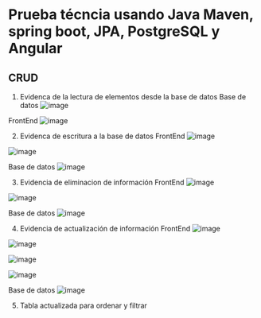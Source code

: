 # Prueba técncia usando Java Maven, spring boot, JPA, PostgreSQL y Angular

## CRUD

1. Evidenca de la lectura de elementos desde la base de datos
   Base de datos
   ![image](https://github.com/naml14/prueba-tecnica-LER/assets/89644045/08a9dfe5-b097-45d0-93ba-47fcd3d77ae6)

FrontEnd
![image](https://github.com/naml14/prueba-tecnica-LER/assets/89644045/114ceb15-e6f2-44ac-af65-c3fe7aa8ebd3)

2. Evidenca de escritura a la base de datos
   FrontEnd
   ![image](https://github.com/naml14/prueba-tecnica-LER/assets/89644045/ee2a859a-6ebb-4a7e-aa38-ccd822ee7a62)

![image](https://github.com/naml14/prueba-tecnica-LER/assets/89644045/e396968c-ea39-4d51-b1e2-eb49852be599)

Base de datos
![image](https://github.com/naml14/prueba-tecnica-LER/assets/89644045/69010fae-bbac-4e60-a3f9-15aa20cc51b7)

3. Evidencia de eliminacion de información
   FrontEnd
   ![image](https://github.com/naml14/prueba-tecnica-LER/assets/89644045/c920dced-a8c0-4d90-9840-1705b6641fe0)

![image](https://github.com/naml14/prueba-tecnica-LER/assets/89644045/24a1b333-25c6-4ee8-8a4f-4486923ea0ee)

Base de datos
![image](https://github.com/naml14/prueba-tecnica-LER/assets/89644045/d947d0ec-ebc0-4bab-b65a-20b22b594067)

4. Evidencia de actualización de información
   FrontEnd
   ![image](https://github.com/naml14/prueba-tecnica-LER/assets/89644045/074f5c00-53a1-458f-b8d8-31e3c159f9b1)

![image](https://github.com/naml14/prueba-tecnica-LER/assets/89644045/13bc3841-74e4-4c06-8434-9fce0ecfd4a1)

![image](https://github.com/naml14/prueba-tecnica-LER/assets/89644045/8dea2662-4fce-4ff6-bdcc-a29c230f92fa)

![image](https://github.com/naml14/prueba-tecnica-LER/assets/89644045/f46c3734-64b1-44c1-a1cb-054fd8a6110b)

Base de datos
![image](https://github.com/naml14/prueba-tecnica-LER/assets/89644045/d0a38c40-75b9-4082-ae34-fe6cb21ecd55)

5. Tabla actualizada para ordenar y filtrar
